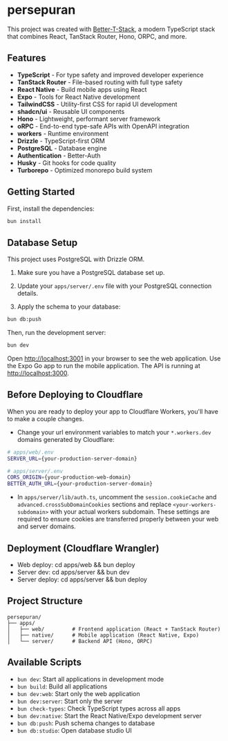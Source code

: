 # persepuran

This project was created with [Better-T-Stack](https://github.com/AmanVarshney01/create-better-t-stack), a modern TypeScript stack that combines React, TanStack Router, Hono, ORPC, and more.

## Features

- **TypeScript** - For type safety and improved developer experience
- **TanStack Router** - File-based routing with full type safety
- **React Native** - Build mobile apps using React
- **Expo** - Tools for React Native development
- **TailwindCSS** - Utility-first CSS for rapid UI development
- **shadcn/ui** - Reusable UI components
- **Hono** - Lightweight, performant server framework
- **oRPC** - End-to-end type-safe APIs with OpenAPI integration
- **workers** - Runtime environment
- **Drizzle** - TypeScript-first ORM
- **PostgreSQL** - Database engine
- **Authentication** - Better-Auth
- **Husky** - Git hooks for code quality
- **Turborepo** - Optimized monorepo build system

## Getting Started

First, install the dependencies:

```bash
bun install
```
## Database Setup

This project uses PostgreSQL with Drizzle ORM.

1. Make sure you have a PostgreSQL database set up.
2. Update your `apps/server/.env` file with your PostgreSQL connection details.

3. Apply the schema to your database:
```bash
bun db:push
```


Then, run the development server:

```bash
bun dev
```

Open [http://localhost:3001](http://localhost:3001) in your browser to see the web application.
Use the Expo Go app to run the mobile application.
The API is running at [http://localhost:3000](http://localhost:3000).




## Before Deploying to Cloudflare

When you are ready to deploy your app to Cloudflare Workers, you'll have to make a couple changes.
- Change your url environment variables to match your `*.workers.dev` domains generated by Cloudflare:

```bash
# apps/web/.env
SERVER_URL={your-production-server-domain}

# apps/server/.env
CORS_ORIGIN={your-production-web-domain}
BETTER_AUTH_URL={your-production-server-domain}
```
- In `apps/server/lib/auth.ts`, uncomment the `session.cookieCache` and `advanced.crossSubDomainCookies` sections and replace `<your-workers-subdomain>` with your actual workers subdomain. These settings are required to ensure cookies are transferred properly between your web and server domains.




## Deployment (Cloudflare Wrangler)
- Web deploy: cd apps/web && bun deploy
- Server dev: cd apps/server && bun dev
- Server deploy: cd apps/server && bun deploy


## Project Structure

```
persepuran/
├── apps/
│   ├── web/         # Frontend application (React + TanStack Router)
│   ├── native/      # Mobile application (React Native, Expo)
│   └── server/      # Backend API (Hono, ORPC)
```

## Available Scripts

- `bun dev`: Start all applications in development mode
- `bun build`: Build all applications
- `bun dev:web`: Start only the web application
- `bun dev:server`: Start only the server
- `bun check-types`: Check TypeScript types across all apps
- `bun dev:native`: Start the React Native/Expo development server
- `bun db:push`: Push schema changes to database
- `bun db:studio`: Open database studio UI
